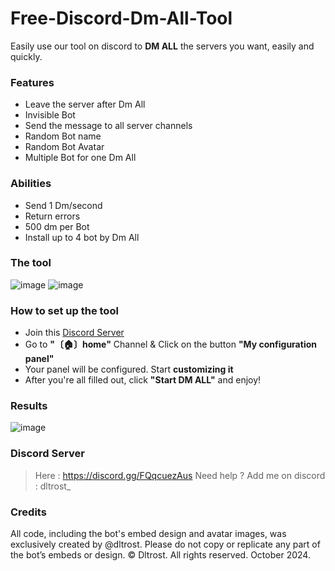 # Free-Discord-Dm-All-Tool
Easily use our tool on discord to **DM ALL** the servers you want, easily and quickly.  

### Features
- Leave the server after Dm All
- Invisible Bot
- Send the message to all server channels
- Random Bot name
- Random Bot Avatar
- Multiple Bot for one Dm All

### Abilities
- Send 1 Dm/second
- Return errors
- 500 dm per Bot
- Install up to 4 bot by Dm All

### The tool
![image](https://github.com/user-attachments/assets/79efdb62-0f84-4d45-91ad-6d63d2f2fd49)
![image](https://github.com/user-attachments/assets/c7dba5d4-1a39-4104-962a-762d03245a06)

### How to set up the tool
- Join this [Discord Server](https://discord.gg/FQqcuezAus)
- Go to **"〔🏠〕home"** Channel & Click on the button **"My configuration panel"**
- Your panel will be configured. Start **customizing it**
- After you're all filled out, click **"Start DM ALL"** and enjoy!

### Results
![image](https://github.com/user-attachments/assets/4c53066a-2871-413c-84fb-c2e33ca36be2)

### Discord Server
> Here : https://discord.gg/FQqcuezAus
> Need help ? Add me on discord : dltrost_

### Credits
All code, including the bot's embed design and avatar images, was exclusively created by @dltrost. Please do not copy or replicate any part of the bot’s embeds or design.
© Dltrost. All rights reserved. October 2024.

